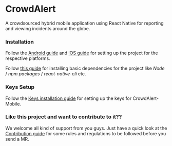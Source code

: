 # **CrowdAlert**

A crowdsourced hybrid mobile application using React Native for reporting and viewing incidents around the globe.

### Installation

Follow the [Android guide](doc/android_guide.md) and [iOS guide](doc/iOS_guide.md) for setting up the project for the respective platforms.

Follow [this guide](doc/basic_guide.md) for installing basic dependencies for the project like _Node_ / _npm packages_ / _react-native-cli_ etc.

### Keys Setup

Follow the [Keys installation guide](doc/keys.md) for setting up the keys for CrowdAlert-Mobile.

### Like this project and want to contribute to it??

We welcome all kind of support from you guys. Just have a quick look at the [Contribution guide](doc/contributions.md) for some rules and regulations to be followed before you send a MR.
